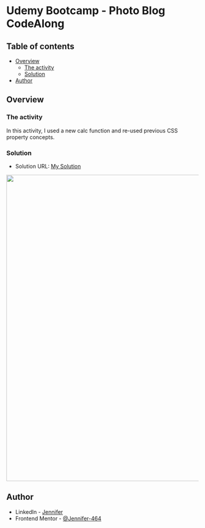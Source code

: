# Udemy Bootcamp - Photo Blog CodeAlong

## Table of contents

- [Overview](#overview)
  - [The activity](#the-activity)
  - [Solution](#solution)
- [Author](#author)



## Overview

### The activity

In this activity, I used a new calc function and re-used previous CSS property concepts.


### Solution

- Solution URL: [My Solution](https://jennifer-464.github.io/web-dev-bootcamp/1-Photo-Blog)

<img src="./img/view-desktop.png" height="800px"><br>


## Author

- LinkedIn - [Jennifer](https://www.linkedin.com/in/jennifer464/)
- Frontend Mentor - [@Jennifer-464](https://www.frontendmentor.io/profile/Jennifer-464)